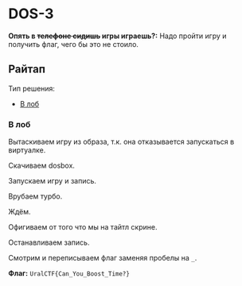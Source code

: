 # DOS-3

**Опять в ~~телефоне сидишь~~ игры играешь?:**
Надо пройти игру и получить флаг, чего бы это не стоило.

## Райтап

Тип решения:

* [В лоб](#в-лоб)

### В лоб

Вытаскиваем игру из образа, т.к. она отказывается запускаться в виртуалке.

Скачиваем dosbox.

Запускаем игру и запись.

Врубаем турбо.

Ждём.

Офигиваем от того что мы на тайтл скрине.

Останавливаем запись.

Смотрим и переписываем флаг заменяя пробелы на `_`.

**Флаг:** `UralCTF{Can_You_Boost_Time?}`
